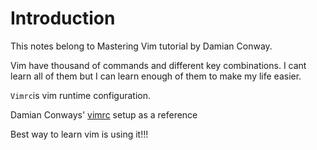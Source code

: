 # Introduction

This notes belong to Mastering Vim tutorial by Damian Conway.

Vim have thousand of commands and different key combinations. I cant learn
all of them but I can learn enough of them to make my life easier.

`Vimrc`is vim runtime configuration.

Damian Conways' [vimrc](https://github.com/thoughtstream/Damian-Conway-s-Vim-Setup) setup as a reference

Best way to learn vim is using it!!!
